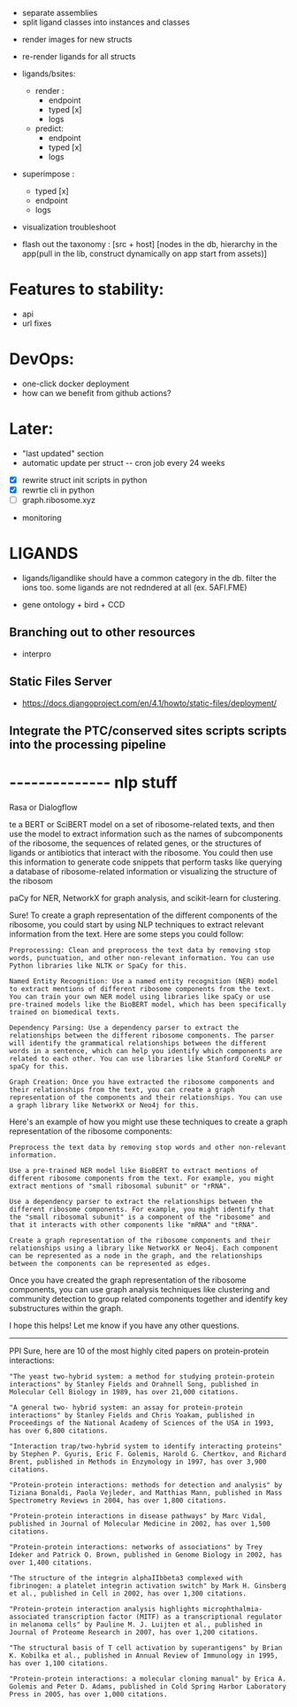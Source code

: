
<!-- TODO: WIP -->

- separate assemblies
- split ligand classes into instances and classes

<!-- TODO: WIP -->

- render images for new structs 
- re-render ligands for all structs
- ligands/bsites:
    - render :
        - endpoint
        - typed [x]
        - logs
    - predict: 
        - endpoint
        - typed [x]
        - logs

- superimpose :
    - typed [x] 
    - endpoint 
    - logs

- visualization troubleshoot

- flash out the taxonomy : [src + host] [nodes in the db, hierarchy in the app(pull in the lib, construct dynamically on app start from assets)]


# Features to stability:

- api
- url fixes

# DevOps:

- one-click docker deployment 
- how can we benefit from github actions?

# Later:

- "last updated" section
- automatic update per struct -- cron job every 24 weeks

- [x] rewrite struct init scripts in python
- [x] rewrtie cli in python
- [ ] graph.ribosome.xyz
- monitoring

# LIGANDS

- ligands/ligandlike should have a common category in the db. filter the ions too. some ligands are not redndered at all (ex. 5AFI.FME)

- gene ontology + bird + CCD

## Branching out to other resources
- interpro

## Static Files Server
- https://docs.djangoproject.com/en/4.1/howto/static-files/deployment/


## Integrate the PTC/conserved sites scripts scripts into the processing pipeline



# -------------- nlp stuff


Rasa or Dialogflow

 te a BERT or SciBERT model on a set of ribosome-related texts, and then use the model to extract information such as the names of subcomponents of the ribosome, the sequences of related genes, or the structures of ligands or antibiotics that interact with the ribosome. You could then use this information to generate code snippets that perform tasks like querying a database of ribosome-related information or visualizing the structure of the ribosom

 paCy for NER, NetworkX for graph analysis, and scikit-learn for clustering.



 Sure! To create a graph representation of the different components of the ribosome, you could start by using NLP techniques to extract relevant information from the text. Here are some steps you could follow:

    Preprocessing: Clean and preprocess the text data by removing stop words, punctuation, and other non-relevant information. You can use Python libraries like NLTK or SpaCy for this.

    Named Entity Recognition: Use a named entity recognition (NER) model to extract mentions of different ribosome components from the text. You can train your own NER model using libraries like spaCy or use pre-trained models like the BioBERT model, which has been specifically trained on biomedical texts.

    Dependency Parsing: Use a dependency parser to extract the relationships between the different ribosome components. The parser will identify the grammatical relationships between the different words in a sentence, which can help you identify which components are related to each other. You can use libraries like Stanford CoreNLP or spaCy for this.

    Graph Creation: Once you have extracted the ribosome components and their relationships from the text, you can create a graph representation of the components and their relationships. You can use a graph library like NetworkX or Neo4j for this.

Here's an example of how you might use these techniques to create a graph representation of the ribosome components:

    Preprocess the text data by removing stop words and other non-relevant information.

    Use a pre-trained NER model like BioBERT to extract mentions of different ribosome components from the text. For example, you might extract mentions of "small ribosomal subunit" or "rRNA".

    Use a dependency parser to extract the relationships between the different ribosome components. For example, you might identify that the "small ribosomal subunit" is a component of the "ribosome" and that it interacts with other components like "mRNA" and "tRNA".

    Create a graph representation of the ribosome components and their relationships using a library like NetworkX or Neo4j. Each component can be represented as a node in the graph, and the relationships between the components can be represented as edges.

Once you have created the graph representation of the ribosome components, you can use graph analysis techniques like clustering and community detection to group related components together and identify key substructures within the graph.

I hope this helps! Let me know if you have any other questions.

------------------ 

PPI 
Sure, here are 10 of the most highly cited papers on protein-protein interactions:

    "The yeast two-hybrid system: a method for studying protein-protein interactions" by Stanley Fields and Orahnell Song, published in Molecular Cell Biology in 1989, has over 21,000 citations.

    "A general two- hybrid system: an assay for protein-protein interactions" by Stanley Fields and Chris Yoakam, published in Proceedings of the National Academy of Sciences of the USA in 1993, has over 6,800 citations.

    "Interaction trap/two-hybrid system to identify interacting proteins" by Stephen P. Gyuris, Eric F. Golemis, Harold G. Chertkov, and Richard Brent, published in Methods in Enzymology in 1997, has over 3,900 citations.

    "Protein-protein interactions: methods for detection and analysis" by Tiziana Bonaldi, Paola Vejleder, and Matthias Mann, published in Mass Spectrometry Reviews in 2004, has over 1,800 citations.

    "Protein-protein interactions in disease pathways" by Marc Vidal, published in Journal of Molecular Medicine in 2002, has over 1,500 citations.

    "Protein-protein interactions: networks of associations" by Trey Ideker and Patrick O. Brown, published in Genome Biology in 2002, has over 1,400 citations.

    "The structure of the integrin alphaIIbbeta3 complexed with fibrinogen: a platelet integrin activation switch" by Mark H. Ginsberg et al., published in Cell in 2002, has over 1,300 citations.

    "Protein-protein interaction analysis highlights microphthalmia-associated transcription factor (MITF) as a transcriptional regulator in melanoma cells" by Pauline M. J. Luijten et al., published in Journal of Proteome Research in 2007, has over 1,200 citations.

    "The structural basis of T cell activation by superantigens" by Brian K. Kobilka et al., published in Annual Review of Immunology in 1995, has over 1,100 citations.

    "Protein-protein interactions: a molecular cloning manual" by Erica A. Golemis and Peter D. Adams, published in Cold Spring Harbor Laboratory Press in 2005, has over 1,000 citations.

